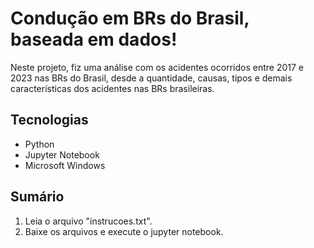 # Condução em BRs do Brasil, baseada em dados!

Neste projeto, fiz uma análise com os acidentes ocorridos entre 2017 e 2023 nas BRs do Brasil, desde a quantidade, causas, tipos e demais características dos acidentes nas BRs brasileiras.

## Tecnologias  
- Python
- Jupyter Notebook
- Microsoft Windows

## Sumário
1. Leia o arquivo "instrucoes.txt".
2. Baixe  os arquivos e execute o jupyter notebook.

